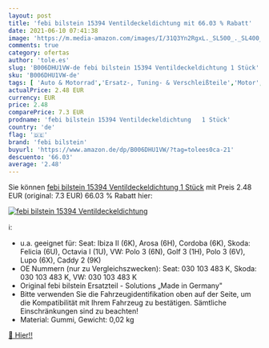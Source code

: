 ```yaml
---
layout: post
title: 'febi bilstein 15394 Ventildeckeldichtung mit 66.03 % Rabatt'
date: 2021-06-10 07:41:38
image: 'https://m.media-amazon.com/images/I/31Q3Yn2RgxL._SL500_._SL400_.jpg'
comments: true
category: ofertas
author: 'tole.es'
slug: 'B006DHU1VW-de febi bilstein 15394 Ventildeckeldichtung 1 Stück'
sku: 'B006DHU1VW-de'
tags: [ 'Auto & Motorrad','Ersatz-, Tuning- & Verschleißteile','Motor','Motorteile','Zylinderkopfdichtungen','febi bilstein', ]
actualPrice: 2.48 EUR
currency: EUR
price: 2.48
comparePrice: 7.3 EUR
prodname: 'febi bilstein 15394 Ventildeckeldichtung   1 Stück'
country: 'de'
flag: '🇩🇪'
brand: 'febi bilstein'
buyurl: 'https://www.amazon.de/dp/B006DHU1VW/?tag=tolees0ca-21'
descuento: '66.03'
average: '2.48'
---
```


Sie können [febi bilstein 15394 Ventildeckeldichtung   1 Stück](https://www.amazon.de/dp/B006DHU1VW/?tag=tolees0ca-21) mit Preis 2.48 EUR (original: 7.3 EUR) 66.03 % Rabatt hier:

[![febi bilstein 15394 Ventildeckeldichtung](https://m.media-amazon.com/images/I/31Q3Yn2RgxL._SL500_._SL400_.jpg)](https://www.amazon.de/dp/B006DHU1VW/?tag=tolees0ca-21)

ℹ️:

- u.a. geeignet für: Seat: Ibiza II (6K), Arosa (6H), Cordoba (6K), Skoda: Felicia (6U), Octavia I (1U), VW: Polo 3 (6N), Golf 3 (1H), Polo 3 (6V), Lupo (6X), Caddy 2 (9K)
- OE Nummern (nur zu Vergleichszwecken): Seat: 030 103 483 K, Skoda: 030 103 483 K, VW: 030 103 483 K
- Original febi bilstein Ersatzteil - Solutions „Made in Germany"
- Bitte verwenden Sie die Fahrzeugidentifikation oben auf der Seite, um die Kompatibilität mit Ihrem Fahrzeug zu bestätigen. Sämtliche Einschränkungen sind zu beachten!
- Material: Gummi, Gewicht: 0,02 kg

[🛒 Hier!!](https://www.amazon.de/dp/B006DHU1VW/?tag=tolees0ca-21)
